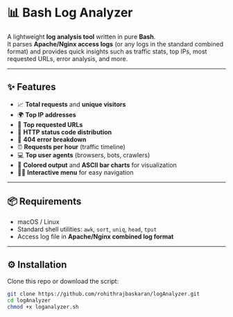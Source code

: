 # 📊 Bash Log Analyzer

A lightweight **log analysis tool** written in pure **Bash**.  
It parses **Apache/Nginx access logs** (or any logs in the standard combined format) and provides quick insights such as traffic stats, top IPs, most requested URLs, error analysis, and more.  

---

## ✨ Features
- 📈 **Total requests** and **unique visitors**  
- 🌍 **Top IP addresses**  
- 📂 **Top requested URLs**  
- 🔢 **HTTP status code distribution**  
- 🚫 **404 error breakdown**  
- ⏰ **Requests per hour** (traffic timeline)  
- 💻 **Top user agents** (browsers, bots, crawlers)  
- 🎨 **Colored output** and **ASCII bar charts** for visualization  
- 🧑‍💻 **Interactive menu** for easy navigation  

---

## 📦 Requirements
- macOS / Linux  
- Standard shell utilities: `awk`, `sort`, `uniq`, `head`, `tput`  
- Access log file in **Apache/Nginx combined log format**  


---

## ⚙️ Installation
Clone this repo or download the script:

```bash
git clone https://github.com/rohithrajbaskaran/logAnalyzer.git
cd logAnalyzer
chmod +x loganalyzer.sh

